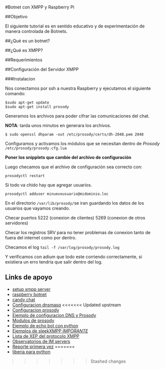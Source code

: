 #Botnet con XMPP y Raspberry Pi

##Objetivo

El siguiente tutorial es en sentido educativo y de experimentación de manera controlada de Botnets.

##¿Qué es un botnet?


##¿Qué es XMPP?


##Requerimientos


##Configuración del Servidor XMPP

###Instalacion

Nos conectamos por ssh a nuestra Raspberry y ejecutamos el siguiente comando:

```
$sudo apt-get update
$sudo apt-get install prosody
```

Generamos los archivos para poder cifrar las comunicaciones del chat.

__NOTA__: tarda unos minutos en generara los archivos.

```
$ sudo openssl dhparam -out /etc/prosody/certs/dh-2048.pem 2048

```

Configuramos y activamos los módulos que se necesitan dentro de *Prosody* ``/etc/prosody/prosody.cfg.lua``

__Poner los snipplets que cambie del archivo de configuración__


Luego checamos que el archivo de configuración sea correcto con:

```prosodyctl restart ```

Si todo va chido hay que agregar usuarios.

```prosodyctl adduser minuevousuario@midominio.loc```

En el directorio ```/var/lib/prosody/```se iran guardando los datos de los usuarios que vayamos creando.

Checar puertos 5222 (conexion de clientes) 5269 (conexion de otros servidores)

Checar los registros SRV para no tener problemas de conexion tanto de fuera del internet como por dentro.

Checamos el log ``tail -f /var/log/prosody/prosody.log``

Y verificamos con adium que todo este corriendo correctamente, si existiera un erro tendria que salir dentro del log.


## Links de apoyo

* [setup xmpp server](http://arstechnica.com/information-technology/2014/03/how-to-set-up-your-own-private-instant-messaging-server/)
* [raspberry botnet](http://oskarhane.com/make-your-raspberry-pis-and-other-servers-a-botnet-controlled-via-xmpp/)
* [candy chat](http://candy-chat.github.io/candy/)
* [Configuracion dnsmasq](http://wiki.xmpp.org/web/2010_XMPP_Interop_DNSmasq_config)
<<<<<<< Updated upstream
* [Configuracion prosody](https://wiki.koumbit.net/ProsodyConfiguration#DNS)
* [Ejemplo de configuracion DNS y Prosody](http://buddycloud.com/install)
* [Modulos de prosody](https://code.google.com/p/prosody-modules/w/list)
* [Ejemplo de echo bot con python](http://sleekxmpp.com/getting_started/echobot.html)
* [Ejemplos de sleekXMPP *IMPORANTE*](https://github.com/fritzy/SleekXMPP/tree/develop/examples)
* [Lista de XEP del protocolo XMPP](http://xmpp.org/xmpp-protocols/xmpp-extensions/)
* [Observatorios de IM servers](https://xmpp.net/index.php)
* [Reporte primera vez](https://xmpp.net/result.php?id=45067)
=======
* [liberia para python](http://xmpppy.sourceforge.net/)
>>>>>>> Stashed changes
